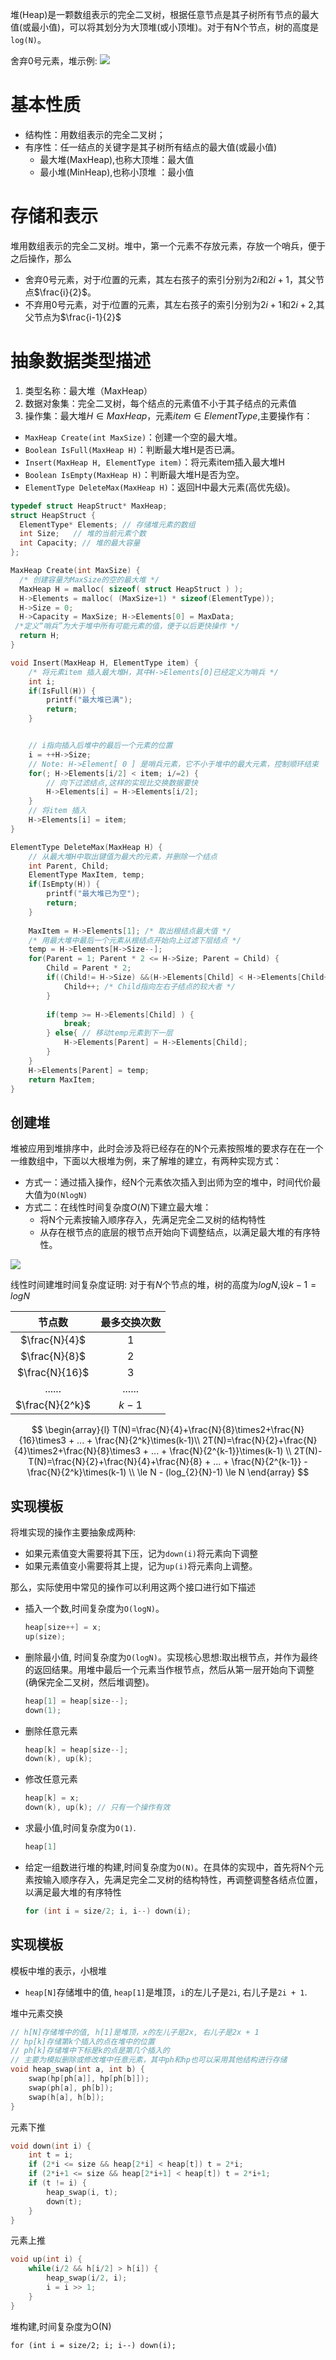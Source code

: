 堆(Heap)是一颗数组表示的完全二叉树，根据任意节点是其子树所有节点的最大值(或最小值)，可以将其划分为大顶堆(或小顶堆)。对于有N个节点，树的高度是`log(N)`。

舍弃0号元素，堆示例:
![](./img/Heap-Example.png)
# 基本性质
- 结构性：用数组表示的完全二叉树；
- 有序性：任一结点的关键字是其子树所有结点的最大值(或最小值)
  - 最大堆(MaxHeap),也称大顶堆：最大值
  - 最小堆(MinHeap),也称小顶堆 ：最小值


# 存储和表示
堆用数组表示的完全二叉树。堆中，第一个元素不存放元素，存放一个哨兵，便于之后操作，那么
- 舍弃0号元素，对于$i$位置的元素，其左右孩子的索引分别为$2i$和$2i+1$，其父节点$\frac{i}{2}$。
- 不弃用0号元素，对于$i$位置的元素，其左右孩子的索引分别为$2i+1$和$2i+2$,其父节点为$\frac{i-1}{2}$

# 抽象数据类型描述
1. 类型名称：最大堆（MaxHeap）
2. 数据对象集：完全二叉树，每个结点的元素值不小于其子结点的元素值
3. 操作集：最大堆$H \in MaxHeap$，元素$item \in ElementType$,主要操作有：
- `MaxHeap Create(int MaxSize)`：创建一个空的最大堆。
- `Boolean IsFull(MaxHeap H)`：判断最大堆H是否已满。
- `Insert(MaxHeap H, ElementType item)`：将元素item插入最大堆H
- `Boolean IsEmpty(MaxHeap H)`：判断最大堆H是否为空。
- `ElementType DeleteMax(MaxHeap H)`：返回H中最大元素(高优先级)。

```C++
typedef struct HeapStruct* MaxHeap;
struct HeapStruct {
  ElementType* Elements; // 存储堆元素的数组
  int Size;   // 堆的当前元素个数
  int Capacity; // 堆的最大容量
};
```

```C++
MaxHeap Create(int MaxSize) {
  /* 创建容量为MaxSize的空的最大堆 */
  MaxHeap H = malloc( sizeof( struct HeapStruct ) );
  H->Elements = malloc( (MaxSize+1) * sizeof(ElementType));
  H->Size = 0;
  H->Capacity = MaxSize; H->Elements[0] = MaxData; 
 /*定义“哨兵”为大于堆中所有可能元素的值，便于以后更快操作 */
  return H;
}
```

```C++
void Insert(MaxHeap H, ElementType item) {
    /* 将元素item 插入最大堆H，其中H->Elements[0]已经定义为哨兵 */
    int i;
    if(IsFull(H)) {
        printf("最大堆已满");
        return;
    }


    // i指向插入后堆中的最后一个元素的位置
    i = ++H->Size;
    // Note: H->Element[ 0 ] 是哨兵元素，它不小于堆中的最大元素，控制顺环结束
    for(; H->Elements[i/2] < item; i/=2) {
        // 向下过滤结点,这样的实现比交换数据要快
        H->Elements[i] = H->Elements[i/2]; 
    }
    // 将item 插入
    H->Elements[i] = item;
}
```

```C++
ElementType DeleteMax(MaxHeap H) {
    // 从最大堆H中取出键值为最大的元素，并删除一个结点
    int Parent, Child;
    ElementType MaxItem, temp;
    if(IsEmpty(H)) {
        printf("最大堆已为空");
        return;
    }
  
    MaxItem = H->Elements[1]; /* 取出根结点最大值 */
    /* 用最大堆中最后一个元素从根结点开始向上过滤下层结点 */
    temp = H->Elements[H->Size--];
    for(Parent = 1; Parent * 2 <= H->Size; Parent = Child) {
        Child = Parent * 2;
        if((Child!= H->Size) &&(H->Elements[Child] < H->Elements[Child+1])) {
            Child++; /* Child指向左右子结点的较大者 */
        }
          
        if(temp >= H->Elements[Child] ) {
            break;
        } else{ // 移动temp元素到下一层
            H->Elements[Parent] = H->Elements[Child];
        } 
    }
    H->Elements[Parent] = temp;
    return MaxItem;
}
```
## 创建堆
堆被应用到堆排序中，此时会涉及将已经存在的N个元素按照堆的要求存在在一个一维数组中，下面以大根堆为例，来了解堆的建立，有两种实现方式：

- 方式一：通过插入操作，经N个元素依次插入到出师为空的堆中，时间代价最大值为`O(NlogN)`
- 方式二：在线性时间复杂度$O(N)$下建立最大堆：
    - 将N个元素按输入顺序存入，先满足完全二叉树的结构特性
    - 从存在根节点的底层的根节点开始向下调整结点，以满足最大堆的有序特性。

![](./img/HeapAdjust.png)

线性时间建堆时间复杂度证明:
对于有$N$个节点的堆，树的高度为$logN$,设$k-1=logN$

|     节点数      | 最多交换次数 |
| :-------------: | :----------: |
|  $\frac{N}{4}$  |      1       |
|  $\frac{N}{8}$  |      2       |
| $\frac{N}{16}$  |      3       |
|     ......      |    ......    |
| $\frac{N}{2^k}$ |    $k-1$     |


$$
\begin{array}{l}
T(N)=\frac{N}{4}+\frac{N}{8}\times2+\frac{N}{16}\times3 + ... + \frac{N}{2^k}\times(k-1)\\
2T(N)=\frac{N}{2}+\frac{N}{4}\times2+\frac{N}{8}\times3 + ... + \frac{N}{2^{k-1}}\times(k-1) \\
2T(N)-T(N)=\frac{N}{2}+\frac{N}{4}+\frac{N}{8} + ... + \frac{N}{2^{k-1}} - \frac{N}{2^k}\times(k-1) \\
\le N - (log_{2}{N}-1) \le N
\end{array}
$$


## 实现模板
将堆实现的操作主要抽象成两种:
- 如果元素值变大需要将其下压，记为`down(i)`将元素向下调整
- 如果元素值变小需要将其上提，记为`up(i)`将元素向上调整。

那么，实际使用中常见的操作可以利用这两个接口进行如下描述
- 插入一个数,时间复杂度为`O(logN)`。
  ```C++
  heap[size++] = x;
  up(size);
  ```
- 删除最小值, 时间复杂度为`O(logN)`。实现核心思想:取出根节点，并作为最终的返回结果。用堆中最后一个元素当作根节点，然后从第一层开始向下调整(确保完全二叉树，然后堆调整)。
  ```C++
  heap[1] = heap[size--];
  down(1);
  ```
- 删除任意元素
  ```C++
  heap[k] = heap[size--];
  down(k), up(k);
  ```
- 修改任意元素
  ```C++
  heap[k] = x;
  down(k), up(k); // 只有一个操作有效
  ```
- 求最小值,时间复杂度为`O(1)`.
  ```c++
  heap[1]
  ```
- 给定一组数进行堆的构建,时间复杂度为`O(N)`。在具体的实现中，首先将N个元素按输入顺序存入，先满足完全二叉树的结构特性，再调整调整各结点位置，以满足最大堆的有序特性
  ```C++
  for (int i = size/2; i, i--) down(i);
  ```
## 实现模板
模板中堆的表示，小根堆
- `heap[N]`存储堆中的值, `heap[1]`是堆顶，`i`的左儿子是`2i`, 右儿子是`2i + 1`. 

堆中元素交换
```C++
// h[N]存储堆中的值, h[1]是堆顶，x的左儿子是2x, 右儿子是2x + 1
// hp[k]存储第k个插入的点在堆中的位置
// ph[k]存储堆中下标是k的点是第几个插入的
// 主要为模拟删除或修改堆中任意元素，其中ph和hp也可以采用其他结构进行存储
void heap_swap(int a, int b) {
    swap(hp[ph[a]], hp[ph[b]]);
    swap(ph[a], ph[b]);
    swap(h[a], h[b]);
}
```

元素下推
```C++
void down(int i) {
    int t = i;
    if (2*i <= size && heap[2*i] < heap[t]) t = 2*i;
    if (2*i+1 <= size && heap[2*i+1] < heap[t]) t = 2*i+1;
    if (t != i) {
        heap_swap(i, t);
        down(t);
    }
}
```

元素上推
```C++
void up(int i) {
    while(i/2 && h[i/2] > h[i]) {
        heap_swap(i/2, i);
        i = i >> 1;
    }
}
```
堆构建,时间复杂度为O(N)
```
for (int i = size/2; i; i--) down(i);
```